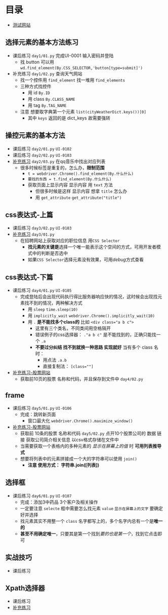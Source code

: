 # 目录
- [测试网站](http://127.0.0.1/mgr/sign.html)
## 选择元素的基本方法练习
- 课后练习 `day1/01.py` 完成UI-0001 输入密码并登陆
   -  找 button 可以用 `wd.find_element(By.CSS_SELECTOR,'button[type=submit]')`
- 补充练习 `day1/02.py` 查询天气网站
  - 找一个控件用 `find_element` 找一堆用 `find_elements`
  - 三种方式找控件
    - 用 id `By.ID`
    - 用 class `By.CLASS_NAME`
    - 用 tag `By.TAG_NAME`
  - 注意 想要取字典第一个元素 `list(cityWeatherDict.keys())[0]`
    - 其中 `keys` 返回的是 dict_keys 故需要强转
## 操控元素的基本方法
- 课后练习 `day2/01.py` `UI-0102`
- 课后练习 `day2/02.py` `UI-0103`
- [补充练习](http://v3.byhy.net/prac/pri546/selenium/0010a1/) `day2/03.py` 在qq音乐中找出对应列表
  - 很多时候标签是重复的，怎么办，**限制范围**
    - `t = webdriver.Chrome().find_element(By.什么什么)`
    - `要找的东西 = t.find_element(By.什么什么)`
    - 获取页面上显示内容 <a>显示内容</a> 用 `text` 方法
      - 但很多时候是这样 <a title='想获取内容'>显示内容</a> 想拿 `title` 怎么办
      - 用 `get_attribute` `get_attribute("title")`
## css表达式-上篇
- 课后练习 `day3/02.py` `UI-0103`
- [补充练习](http://v3.byhy.net/prac/pri546/selenium/0032f3/) `day3/01.py`
  - 在招聘网站上获取对应的职位信息 用`CSS Selector`
    - **找元素的关键是**选择一个唯一能表示这个空间的方式，可用开发者模式中的判断是否选中
    - 如果`CSS Selector`选择元素没有效果，可用*debug*方式查看
## css表达式-下篇
- 课后练习 `day4/01.py` `UI-0105`
  - 完成登陆后会出现代码执行得比服务器响应快的情况，这时候会出现找元素找不到的情况，两种解决方式
    - 用 `sleep` `time.sleep(10)`
    - 用 `implicitly_wait` `webdriver.Chrome().implicitly_wait(10)`
    - 用 `.` **是不能找多个class的** 比如 `<div class="a b c">`
      - 这里有三个类名，不同类间用空格隔开
      - 错误例子的css选择器： `."a b c"` 是不能找到的，正确只能找一个 `.a`
      - **不要过分纠结 找不到就换一种思路 实现就好** 当有多个 class 名时：
        - 用点法 `.a.b`
        - 直接复制法： `[class=""]`
- [补充练习-股票网站](http://quote.eastmoney.com/center/gridlist.html#hs_a_board)
  - 获取前10页的股票 名称和代码，并且保存到文件中 `day4/02.py`
## frame
- 课后练习 `day5/01.py` `UI-0106`
  - 完成：跳转新页面
    - 窗口最大化 `webdriver.Chrome().maximize_window()`
- [补充练习-股票网站](http://quote.eastmoney.com/center/gridlist.html#hs_a_board)
  - 获取前 10条的股票 名称和代码 `day5/02.py`
    点开10个股票公司的 数据 链接 获取公司简介相关信息 以csv格式存储在文件中
  - 当需要获取一个表格内的多种元素的 *显示在屏幕上的值* 时 **可用列表推导式**
  - 想要将列表中的元素拼接成一个大的字符串可以使用 `join()` 
    - **注意 使用方式： 字符串.join([列表])** 
## 选择框
- 课后练习 `day6/01.py` `UI-0107`
  - 完成：添加3中药品 3个客户及相关操作 
  - 一定要注意 `selecte` 框中需要怎么找元素 `value` `显示在屏幕上的文字` 要确定好并选择
  - 找元素其实不用整一个 `class` 名字都写上的，多个名字内总有一个是**唯一的**
  - **甚至不用确定唯一**，只要其是第一个找到*要的也是第一个*，找到它点击即可
## 实战技巧
- 课后练习
## Xpath选择器
- 课后练习
- [补充练习](http://v3.byhy.net/prac/pri546/selenium/000005/)